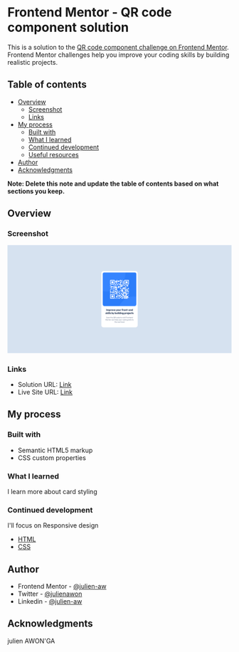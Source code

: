 # Frontend Mentor - QR code component solution

This is a solution to the [QR code component challenge on Frontend Mentor](https://www.frontendmentor.io/challenges/qr-code-component-iux_sIO_H). Frontend Mentor challenges help you improve your coding skills by building realistic projects.

## Table of contents

- [Overview](#overview)
  - [Screenshot](#screenshot)
  - [Links](#links)
- [My process](#my-process)
  - [Built with](#built-with)
  - [What I learned](#what-i-learned)
  - [Continued development](#continued-development)
  - [Useful resources](#useful-resources)
- [Author](#author)
- [Acknowledgments](#acknowledgments)

**Note: Delete this note and update the table of contents based on what sections you keep.**

## Overview

### Screenshot

![](Frontend-Mentor-QR-code-component.png)

### Links

- Solution URL: [Link](https://github.com/julien-aw/Frontend-Mentor-QR-code-component)
- Live Site URL: [Link](https://julien-aw.github.io/Frontend-Mentor-QR-code-component/)

## My process

### Built with

- Semantic HTML5 markup
- CSS custom properties


### What I learned
  I learn more about card styling

### Continued development

 I'll focus on Responsive design


- [HTML](https://developer.mozilla.org/fr/docs/Web/HTML)
- [CSS](https://developer.mozilla.org/fr/docs/Web/CSS)

## Author

- Frontend Mentor - [@julien-aw](https://www.frontendmentor.io/profile/julien-aw)
- Twitter - [@julienawon](https://www.twitter.com/julienawon)
- Linkedin - [@julien-aw](https://www.linkedin.com/in/julien-aw/)

## Acknowledgments
 julien AWON'GA
